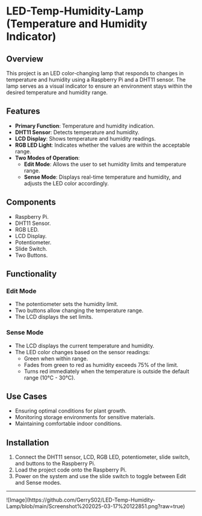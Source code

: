 # LED-Temp-Humidity-Lamp (Temperature and Humidity Indicator)

## Overview
This project is an LED color-changing lamp that responds to changes in temperature and humidity using a Raspberry Pi and a DHT11 sensor. The lamp serves as a visual indicator to ensure an environment stays within the desired temperature and humidity range.

## Features
- **Primary Function**: Temperature and humidity indication.
- **DHT11 Sensor**: Detects temperature and humidity.
- **LCD Display**: Shows temperature and humidity readings.
- **RGB LED Light**: Indicates whether the values are within the acceptable range.
- **Two Modes of Operation**:
  - **Edit Mode**: Allows the user to set humidity limits and temperature range.
  - **Sense Mode**: Displays real-time temperature and humidity, and adjusts the LED color accordingly.

## Components
- Raspberry Pi.
- DHT11 Sensor.
- RGB LED.
- LCD Display.
- Potentiometer.
- Slide Switch.
- Two Buttons.

## Functionality
### Edit Mode
- The potentiometer sets the humidity limit.
- Two buttons allow changing the temperature range.
- The LCD displays the set limits.

### Sense Mode
- The LCD displays the current temperature and humidity.
- The LED color changes based on the sensor readings:
  - Green when within range.
  - Fades from green to red as humidity exceeds 75% of the limit.
  - Turns red immediately when the temperature is outside the default range (10°C - 30°C).

## Use Cases
- Ensuring optimal conditions for plant growth.
- Monitoring storage environments for sensitive materials.
- Maintaining comfortable indoor conditions.

## Installation
1. Connect the DHT11 sensor, LCD, RGB LED, potentiometer, slide switch, and buttons to the Raspberry Pi.
2. Load the project code onto the Raspberry Pi.
3. Power on the system and use the slide switch to toggle between Edit and Sense modes.

<hr>
![Image](https://github.com/GerryS02/LED-Temp-Humidity-Lamp/blob/main/Screenshot%202025-03-17%20122851.png?raw=true) 
